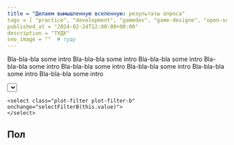 ```yaml
---
title = "Делаем вымышленную вселенную: результаты опроса"
tags = [ "practice", "development", "gamedev", "game-designe", "open-source", "world-builders"]
published_at = "2024-02-24T12:00:00+00:00"
description = "ТУДУ"
seo_image = ""  # туду
---
```


<!-- TODO: image -->

<!-- TODO: intro -->

Bla-bla-bla some intro Bla-bla-bla some intro Bla-bla-bla some intro Bla-bla-bla some intro Bla-bla-bla some intro Bla-bla-bla some intro Bla-bla-bla some intro Bla-bla-bla some intro

<!-- more -->

<!-- TODO: move to brigid config? -->
<!-- TODO: if moved, how to turn on optionally? -->
<script src="https://cdnjs.cloudflare.com/ajax/libs/PapaParse/5.4.1/papaparse.min.js" crossorigin="anonymous" referrerpolicy="no-referrer"></script>

<script src="https://cdnjs.cloudflare.com/ajax/libs/plotly.js/1.33.1/plotly.min.js" crossorigin="anonymous" referrerpolicy="no-referrer"></script>

<script type="text/javascript">

const redrawPlots = new CustomEvent('redrawPlots', {
  detail: {
    message: "redraw plots",
  }
});

function filterAll(row) {
  return true;
}

function filterGameDevelopers(row) {
  return row['q_is_game_developer'] === 'yes';
}

function filterPlayers(row) {
  return row['q_is_game_developer'] === 'no';
}

const filters = {'all': {name: 'All', filter: filterAll},
                 'gameDevelopers': {name: 'Game developers', filter: filterGameDevelopers},
                 'players': {name: 'Players', filter: filterPlayers}};

var fullData = null;

var filterA = 'gameDevelopers';
var filterB = 'players';

</script>

<div class="plot-filters-group">
    <select class="plot-filter plot-filter-a" onchange="selectFilterA(this.value)">
    </select>

    <select class="plot-filter plot-filter-b" onchange="selectFilterB(this.value)">
    </select>
</div>

<script type="text/javascript">
function fillFilters() {
    var selects = document.querySelectorAll('.plot-filter');

    for (var select of selects) {

        for (var key in filters) {
            var option = document.createElement('option');
            option.value = key;
            option.text = filters[key].name;
            select.appendChild(option);
        }
    }
}

fillFilters();

function selectFilterA(value) {
    filterA = value;
    var selects = document.querySelectorAll('.plot-filter-a');

    for (var select of selects) {
        select.value = filterA;
    }

    document.dispatchEvent(redrawPlots);
}

function selectFilterB(value) {
    filterB = value;
    var selects = document.querySelectorAll('.plot-filter-b');

    for (var select of selects) {
        select.value = filterB;
    }

    document.dispatchEvent(redrawPlots);
}

selectFilterA(filterA);
selectFilterB(filterB);

</script>

<script type="text/javascript">

// TODO: do something with the file path
// TODO: move to the bottom of the page?
Papa.parse("/static/posts/making-a-fictional-universe-quantity-survey-processing/2024_02_23_cleaned_data.csv", {
	download: true,
        header: true,
        dynamicTyping: true,
        skipEmptyLines: true,
	complete: function(results) {
            fullData = results.data;
            document.dispatchEvent(redrawPlots);
	}
});

</script>


## Пол

<script type="text/javascript">
    // TODO: remove unnecessary buttons from plotly plot
// TODO: display percents near the counts, where it makes sense

function mapGender(row) {
  return row['q_gender'];
}

function getPlotData(data, filter, map) {
  var filteredData = data.filter(filter);
  var mappedData = filteredData.map(map);

  var uniqueValues = Array.from(new Set(mappedData));

  const counts = uniqueValues.map(function(value) {
    return mappedData.filter(function(x) {
      return x === value;
    }).length;
  });


  const percents = counts.map(function(count) {
      return (count / filteredData.length * 100).toFixed(2);
  });

  return {
      values: uniqueValues,
      counts: counts,
      percents: percents
  };
}

// TODO: log for gender
document.addEventListener('redrawPlots', (e) => {

    if (fullData === null) {
        return;
    }

    const dataA = getPlotData(fullData, filters[filterA].filter, mapGender);
    const dataB = getPlotData(fullData, filters[filterB].filter, mapGender);

    data = [{
        'x': dataA.values,
        'y': dataA.percents,
        'name': filters[filterA].name,
        'type': 'bar'
    },{
        'x': dataB.values,
        'y': dataB.percents,
        'name': filters[filterB].name,
        'type': 'bar'
    }];

    Plotly.newPlot('plot-gender', data, {barmode: 'group'});
});

</script>

<div id="plot-gender"></div>
